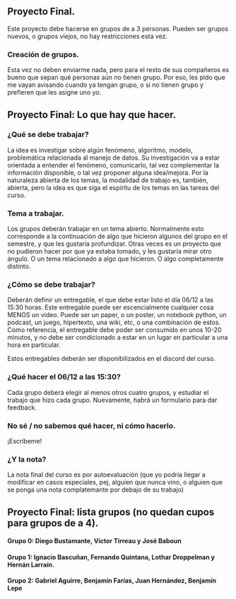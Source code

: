 ## Proyecto Final. 

Este proyecto debe hacerse en grupos de a 3 personas. Pueden ser grupos nuevos, o grupos viejos, no hay restricciones esta vez. 

### Creación de grupos. 

Esta vez no deben enviarme nada, pero para el resto de sus compañeros es bueno que sepan qué personas aún no tienen grupo. Por eso, les pido que me vayan avisando cuando ya tengan grupo, o si no tienen grupo y prefieren que les asigne uno yo. 


## Proyecto Final: Lo que hay que hacer. 

### ¿Qué se debe trabajar?

La idea es investigar sobre algún fenómeno, algoritmo, modelo, problemática relacionada al manejo de datos. Su investigación va a estar orientada a entender el fenómeno, comunicarlo, tal vez complementar la información disponible, o tal vez proponer alguna idea/mejora. 
Por la naturaleza abierta de los temas, la modalidad de trabajo es, también, abierta, pero la idea es que siga el espíritu de los temas en las tareas del curso. 

### Tema a trabajar. 

Los grupos deberán trabajar en un tema abierto. Normalmente esto corresponde a la continuación de algo que hicieron algunos del grupo en el semestre, y que les gustaría profundizar. Otras veces es un proyecto que no pudieron hacer por que ya estaba tomado, y les gustaría mirar otro ángulo. O un tema relacionado a algo que hicieron. O algo completamente distinto. 

### ¿Cómo se debe trabajar?

Deberán definir un entregable, el que debe estar listo el día 06/12 a las 15:30 horas. Este entregable puede ser escencialmente cualquier cosa MENOS un video. 
Puede ser un paper, o un poster, un notebook python, un podcast, un juego, hipertexto, una wiki, etc, o una combinación de estos. Como referencia, el entregable debe poder ser consumido en unos 10-20 minutos, y no debe ser condicionado a estar en un lugar en particular a una hora en particular. 

Estos entregables deberán ser disponibilizados en el discord del curso. 

### ¿Qué hacer el 06/12 a las 15:30? 

Cada grupo deberá elegir al menos otros cuatro grupos, y estudiar el trabajo que hizo cada grupo. Nuevamente, habrá un formulario para dar feedback. 

### No sé / no sabemos qué hacer, ni cómo hacerlo.

¡Escríbeme! 

### ¿Y la nota? 

La nota final del curso es por autoevaluación (que yo podría llegar a modificar en casos especiales, pej, alguien que nunca vino, o alguien que se ponga una nota complatemante por debajo de su trabajo)

## Proyecto Final: lista grupos (no quedan cupos para grupos de a 4). 

#### Grupo 0: Diego Bustamante, Víctor Tirreau y José Baboun

#### Grupo 1: Ignacio Bascuñan, Fernando Quintana, Lothar Droppelman y Hernán Larraín. 

#### Grupo 2: Gabriel Aguirre, Benjamín Farías, Juan Hernández, Benjamín Lepe




